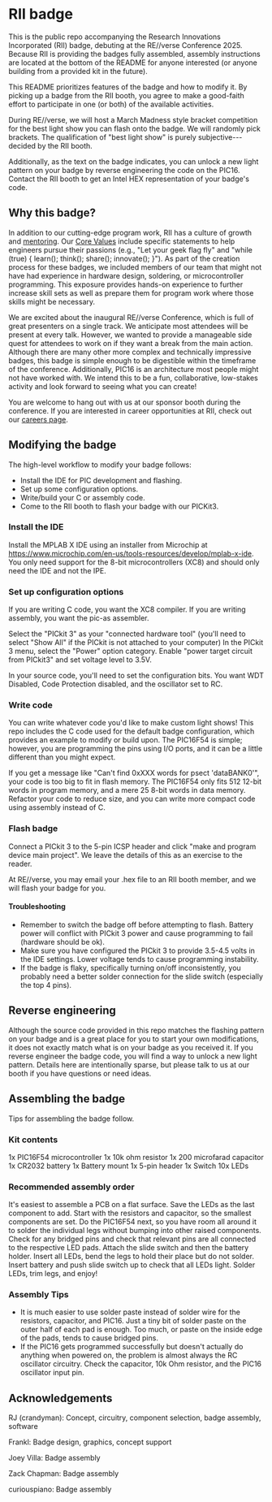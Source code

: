 # RII badge
This is the public repo accompanying the Research Innovations Incorporated
(RII) badge, debuting at the RE//verse Conference 2025. Because RII is
providing the badges fully assembled, assembly instructions are located at the
bottom of the README for anyone interested (or anyone building from a provided
kit in the future).

This README prioritizes features of the badge and how to modify it. By picking
up a badge from the RII booth, you agree to make a good-faith effort to
participate in one (or both) of the available activities.

During RE//verse, we will host a March Madness style bracket competition for
the best light show you can flash onto the badge. We will randomly pick
brackets. The qualification of "best light show" is purely subjective---decided
by the RII booth.

Additionally, as the text on the badge indicates, you can unlock a new light
pattern on your badge by reverse engineering the code on the PIC16. Contact the
RII booth to get an Intel HEX representation of your badge's code.

## Why this badge?
In addition to our cutting-edge program work, RII has a culture of growth and
[mentoring](https://www.researchinnovations.com/post/mentoriing-mentality). Our
[Core Values](https://www.researchinnovations.com/core-values) include specific
statements to help engineers pursue their passions (e.g., "Let your geek flag
fly" and "while (true) { learn(); think(); share(); innovate(); }"). As part of
the creation process for these badges, we included members of our team that
might not have had experience in hardware design, soldering, or microcontroller
programming. This exposure provides hands-on experience to further increase
skill sets as well as prepare them for program work where those skills might be
necessary.

We are excited about the inaugural RE//verse Conference, which is full of great
presenters on a single track. We anticipate most attendees will be present at
every talk. However, we wanted to provide a manageable side quest for attendees
to work on if they want a break from the main action. Although there are many
other more complex and technically impressive badges, this badge is simple
enough to be digestible within the timeframe of the conference. Additionally,
PIC16 is an architecture most people might not have worked with. We intend this
to be a fun, collaborative, low-stakes activity and look forward to seeing what
you can create!

You are welcome to hang out with us at our sponsor booth during the conference.
If you are interested in career opportunities at RII, check out our [careers
page](https://www.researchinnovations.com/careers).

## Modifying the badge
The high-level workflow to modify your badge follows:
- Install the IDE for PIC development and flashing.
- Set up some configuration options.
- Write/build your C or assembly code.
- Come to the RII booth to flash your badge with our PICKit3.

### Install the IDE
Install the MPLAB X IDE using an installer from Microchip at
https://www.microchip.com/en-us/tools-resources/develop/mplab-x-ide. You only
need support for the 8-bit microcontrollers (XC8) and should only need the IDE
and not the IPE.

### Set up configuration options
If you are writing C code, you want the XC8 compiler.  If you are writing
assembly, you want the pic-as assembler.

Select the "PICkit 3" as your "connected hardware tool" (you'll need to select
"Show All" if the PICkit is not attached to your computer) In the PICkit 3
menu, select the "Power" option category. Enable "power target circuit from
PICkit3" and set voltage level to 3.5V.

In your source code, you'll need to set the configuration bits. You want WDT
Disabled, Code Protection disabled, and the oscillator set to RC.


### Write code
You can write whatever code you'd like to make custom light shows! This repo
includes the C code used for the default badge configuration, which provides an
example to modify or build upon. The PIC16F54 is simple; however, you are
programming the pins using I/O ports, and it can be a little different than you
might expect.

If you get a message like "Can't find 0xXXX words for psect 'dataBANK0'", your
code is too big to fit in flash memory. The PIC16F54 only fits 512 12-bit words
in program memory, and a mere 25 8-bit words in data memory. Refactor your code
to reduce size, and you can write more compact code using assembly instead of
C.

### Flash badge
Connect a PICkit 3 to the 5-pin ICSP header and click "make and program device
main project". We leave the details of this as an exercise to the reader.

At RE//verse, you may email your .hex file to an RII booth member, and we will
flash your badge for you.

#### Troubleshooting
- Remember to switch the badge off before attempting to flash. Battery power
  will conflict with PICkit 3 power and cause programming to fail (hardware
  should be ok).
- Make sure you have configured the PICkit 3 to provide 3.5-4.5 volts in the
  IDE settings. Lower voltage tends to cause programming instability.
- If the badge is flaky, specifically turning on/off inconsistently, you
  probably need a better solder connection for the slide switch (especially the
  top 4 pins).

## Reverse engineering
Although the source code provided in this repo matches the flashing pattern on
your badge and is a great place for you to start your own modifications, it
does not exactly match what is on your badge as you received it. If you reverse
engineer the badge code, you will find a way to unlock a new light pattern.
Details here are intentionally sparse, but please talk to us at our booth if
you have questions or need ideas.


## Assembling the badge
Tips for assembling the badge follow.

### Kit contents
1x  PIC16F54 microcontroller
1x  10k ohm resistor
1x  200 microfarad capacitor
1x  CR2032 battery
1x  Battery mount
1x  5-pin header
1x  Switch
10x LEDs

### Recommended assembly order
It's easiest to assemble a PCB on a flat surface. Save the LEDs as the last
component to add. Start with the resistors and capacitor, so the smallest
components are set. Do the PIC16F54 next, so you have room all around it to
solder the individual legs without bumping into other raised components. Check
for any bridged pins and check that relevant pins are all connected to the
respective LED pads. Attach the slide switch and then the battery holder.
Insert all LEDs, bend the legs to hold their place but do not solder. Insert
battery and push slide switch up to check that all LEDs light. Solder LEDs,
trim legs, and enjoy!

### Assembly Tips
- It is much easier to use solder paste instead of solder wire for the
  resistors, capacitor, and PIC16. Just a tiny bit of solder paste on the outer
  half of each pad is enough. Too much, or paste on the inside edge of the pads,
  tends to cause bridged pins.
- If the PIC16 gets programmed successfully but doesn't actually do anything
  when powered on, the problem is almost always the RC oscillator circuitry.
  Check the capacitor, 10k Ohm resistor, and the PIC16 oscillator input pin.

## Acknowledgements
RJ (crandyman): Concept, circuitry, component selection, badge assembly, software

Frankl: Badge design, graphics, concept support

Joey Villa: Badge assembly

Zack Chapman: Badge assembly

curiouspiano: Badge assembly

